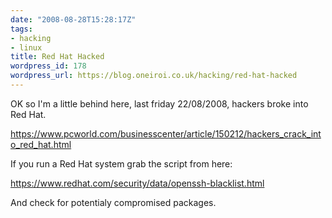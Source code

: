 ```yaml
---
date: "2008-08-28T15:28:17Z"
tags:
- hacking
- linux
title: Red Hat Hacked
wordpress_id: 178
wordpress_url: https://blog.oneiroi.co.uk/hacking/red-hat-hacked
---
```

OK so I'm a little behind here, last friday 22/08/2008, hackers broke into Red Hat.

<a href="https://www.pcworld.com/businesscenter/article/150212/hackers_crack_into_red_hat.html">https://www.pcworld.com/businesscenter/article/150212/hackers_crack_into_red_hat.html</a>

If you run a Red Hat system grab the script from here:

<a href="https://www.redhat.com/security/data/openssh-blacklist.html">https://www.redhat.com/security/data/openssh-blacklist.html</a>

And check for potentialy compromised packages.
